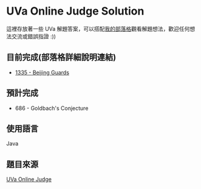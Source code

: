 # UVa Online Judge Solution

這裡存放著一些 UVa 解題答案，可以搭配[我的部落格](http://hvsimon-lin.logdown.com/)觀看解題想法，歡迎任何想法交流或錯誤指證 :))

## 目前完成(部落格詳細說明連結)

+ [1335 - Beijing Guards](http://hvsimon-lin.logdown.com/posts/944628-uva1335-beijing-guards)

## 預計完成

+ 686 - Goldbach's Conjecture

## 使用語言

Java

## 題目來源

[UVa Online Judge](https://uva.onlinejudge.org/)
